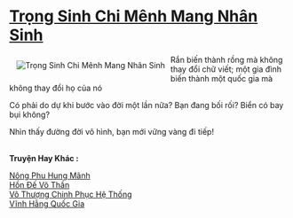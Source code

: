 <a href="https://truyenwiki.net/trong-sinh-chi-menh-mang-nhan-sinh.35989/" title="Trọng Sinh Chi Mênh Mang Nhân Sinh"><h1>Trọng Sinh Chi Mênh Mang Nhân Sinh</h1></a><div style="display:table"><img align="right" style="float: left; padding: 10px;" src="https://truyenwiki.net/a/img/str/src/35989.jpg" alt="Trọng Sinh Chi Mênh Mang Nhân Sinh">Rắn biến thành rồng mà không thay đổi chữ viết; một gia đình biến thành một quốc gia mà không thay đổi họ của nó<p></p> Có phải do dự khi bước vào đời một lần nữa? Bạn đang bối rối? Biển có bay bụi không?<p></p> Nhìn thấy đường đời vô hình, bạn mới vững vàng đi tiếp!</div><p><br><b>Truyện Hay Khác :</b></p><a href="https://truyenwiki.net/nong-phu-hung-manh.35180/" alt="Nông Phu Hung Mãnh">Nông Phu Hung Mãnh</a><br/><a href="https://github.com/nownovels/topcv/tree/master/truyenhay/35240" alt="Hồn Đế Võ Thần">Hồn Đế Võ Thần</a><br/><a href="https://github.com/nownovels/topcv/tree/master/truyenhay/35594" alt="Vô Thượng Chinh Phục Hệ Thống">Vô Thượng Chinh Phục Hệ Thống</a><br/><a href="https://github.com/nownovels/topcv/tree/master/truyenhay/35912" alt="Vĩnh Hằng Quốc Gia">Vĩnh Hằng Quốc Gia</a><br/>